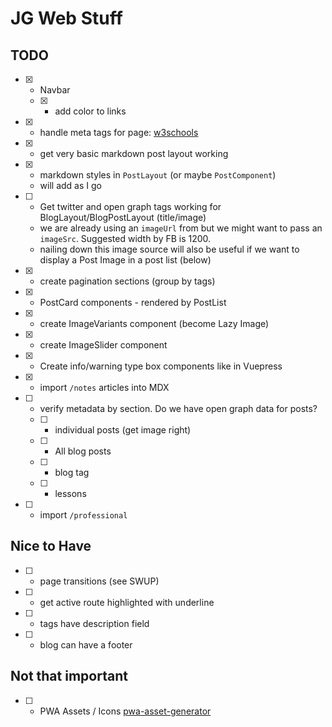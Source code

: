 # JG Web Stuff

## TODO

- [x] - Navbar
  - [x] - add color to links
- [x] - handle meta tags for page: [w3schools](https://www.w3schools.com/tags/tag_meta.asp)
- [x] - get very basic markdown post layout working
- [x] - markdown styles in `PostLayout` (or maybe `PostComponent`)
  - will add as I go
- [ ] - Get twitter and open graph tags working for BlogLayout/BlogPostLayout (title/image)
  - we are already using an `imageUrl` from but we might want to pass an `imageSrc`. Suggested width by FB is 1200.
  - nailing down this image source will also be useful if we want to display a Post Image in a post list (below)
- [x] - create pagination sections (group by tags)
- [x] - PostCard components - rendered by PostList
- [x] - create ImageVariants component (become Lazy Image)
- [x] - create ImageSlider component
- [x] - Create info/warning type box components like in Vuepress
- [x] - import `/notes` articles into MDX
- [ ] - verify metadata by section. Do we have open graph data for posts?
  - [ ] - individual posts (get image right)
  - [ ] - All blog posts
  - [ ] - blog tag
  - [ ] - lessons
- [ ] - import `/professional`

## Nice to Have

- [ ] - page transitions (see SWUP)
- [ ] - get active route highlighted with underline
- [ ] - tags have description field
- [ ] - blog can have a footer

## Not that important

- [ ] - PWA Assets / Icons [pwa-asset-generator](https://www.npmjs.com/package/pwa-asset-generator)
